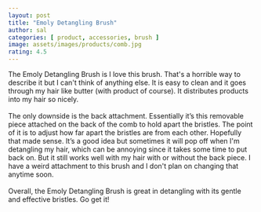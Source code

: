 ```yaml
---
layout: post
title: "Emoly Detangling Brush"
author: sal
categories: [ product, accessories, brush ]
image: assets/images/products/comb.jpg
rating: 4.5
---
```

The Emoly Detangling Brush is I love this brush. That's a horrible way to describe it but I can't think of anything else. It is easy to clean and it goes through my hair like butter (with product of course). It distributes products into my hair so nicely.<br><br>
The only downside is the back attachment. Essentially it’s this removable piece attached on the back of the comb to hold apart the bristles. The point of it is to adjust how far apart the bristles are from each other. Hopefully that made sense. It’s a good idea but sometimes it will pop off when I'm detangling my hair, which can be annoying since it takes some time to put back on. But it still works well with my hair with or without the back piece. I have a weird attachment to this brush and I don't plan on changing that anytime soon.<br><br>
Overall, the Emoly Detangling Brush is great in detangling with its gentle and effective bristles. Go get it!
